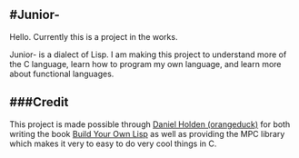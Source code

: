 #Junior-
---

Hello. Currently this is a project in the works.

Junior- is a dialect of Lisp. I am making this project to understand
more of the C language, learn how to program my own language, and learn more
about functional languages.

###Credit
---
This project is made possible through [Daniel Holden (orangeduck)](https://github.com/orangeduck)
for both writing the book [Build Your Own Lisp](http://buildyourownlisp.com/)
as well as providing the MPC library which makes it very to easy to do very
cool things in C.


